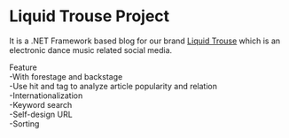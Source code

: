 # Liquid Trouse Project
It is a .NET Framework based blog for our brand <a href="https://www.facebook.com/LiquidTrouse/">Liquid Trouse</a> which is an electronic dance music related social media.

Feature
<br/>
-With forestage and backstage
<br/>
-Use hit and tag to analyze article popularity and relation
<br/>
-Internationalization
<br/>
-Keyword search
<br/>
-Self-design URL
<br/>
-Sorting
